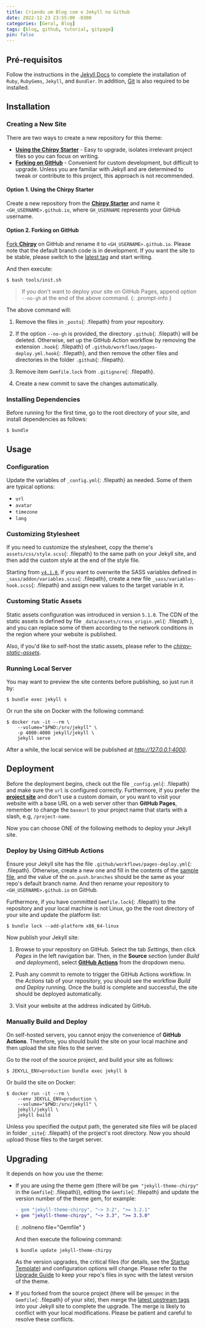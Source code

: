 ```yaml
---
title: Criando um Blog com o Jekyll no Github
date: 2022-12-23 23:55:00 -0300
categories: [Geral, Blog]
tags: [blog, github, tutorial, gitpage]
pin: false
---
```


## Pré-requisitos

Follow the instructions in the [Jekyll Docs](https://jekyllrb.com/docs/installation/) to complete the installation of `Ruby`, `RubyGems`, `Jekyll`, and `Bundler`. In addition, [Git](https://git-scm.com/) is also required to be installed.

## Installation

### Creating a New Site

There are two ways to create a new repository for this theme:

- [**Using the Chirpy Starter**](#option-1-using-the-chirpy-starter) - Easy to upgrade, isolates irrelevant project files so you can focus on writing.
- [**Forking on GitHub**](#option-2-forking-on-github) - Convenient for custom development, but difficult to upgrade. Unless you are familiar with Jekyll and are determined to tweak or contribute to this project, this approach is not recommended.

#### Option 1. Using the Chirpy Starter

Create a new repository from the [**Chirpy Starter**][use-starter] and name it `<GH_USERNAME>.github.io`, where `GH_USERNAME` represents your GitHub username.

#### Option 2. Forking on GitHub

[Fork **Chirpy**](https://github.com/cotes2020/jekyll-theme-chirpy/fork) on GitHub and rename it to `<GH_USERNAME>.github.io`. Please note that the default branch code is in development.  If you want the site to be stable, please switch to the [latest tag][latest-tag] and start writing.

And then execute:

```console
$ bash tools/init.sh
```

> If you don't want to deploy your site on GitHub Pages, append option `--no-gh` at the end of the above command.
{: .prompt-info }

The above command will:

1. Remove the files in `_posts`{: .filepath} from your repository.

2. If the option `--no-gh` is provided, the directory `.github`{: .filepath} will be deleted. Otherwise, set up the GitHub Action workflow by removing the extension `.hook`{: .filepath} of `.github/workflows/pages-deploy.yml.hook`{: .filepath}, and then remove the other files and directories in the folder `.github`{: .filepath}.

3. Remove item `Gemfile.lock` from `.gitignore`{: .filepath}.

4. Create a new commit to save the changes automatically.

### Installing Dependencies

Before running for the first time, go to the root directory of your site, and install dependencies as follows:

```console
$ bundle
```

## Usage

### Configuration

Update the variables of `_config.yml`{: .filepath} as needed. Some of them are typical options:

- `url`
- `avatar`
- `timezone`
- `lang`

### Customizing Stylesheet

If you need to customize the stylesheet, copy the theme's `assets/css/style.scss`{: .filepath} to the same path on your Jekyll site, and then add the custom style at the end of the style file.

Starting from [`v4.1.0`][chirpy-4.1.0], if you want to overwrite the SASS variables defined in `_sass/addon/variables.scss`{: .filepath}, create a new file `_sass/variables-hook.scss`{: .filepath} and assign new values to the target variable in it.

### Customing Static Assets

Static assets configuration was introduced in version `5.1.0`. The CDN of the static assets is defined by file `_data/assets/cross_origin.yml`{: .filepath }, and you can replace some of them according to the network conditions in the region where your website is published.

Also, if you'd like to self-host the static assets, please refer to the [_chirpy-static-assets_](https://github.com/cotes2020/chirpy-static-assets#readme).

### Running Local Server

You may want to preview the site contents before publishing, so just run it by:

```console
$ bundle exec jekyll s
```

Or run the site on Docker with the following command:

```console
$ docker run -it --rm \
    --volume="$PWD:/srv/jekyll" \
    -p 4000:4000 jekyll/jekyll \
    jekyll serve
```

After a while, the local service will be published at _<http://127.0.0.1:4000>_.

## Deployment

Before the deployment begins, check out the file `_config.yml`{: .filepath} and make sure the `url` is configured correctly. Furthermore, if you prefer the [**project site**](https://help.github.com/en/github/working-with-github-pages/about-github-pages#types-of-github-pages-sites) and don't use a custom domain, or you want to visit your website with a base URL on a web server other than **GitHub Pages**, remember to change the `baseurl` to your project name that starts with a slash, e.g, `/project-name`.

Now you can choose ONE of the following methods to deploy your Jekyll site.

### Deploy by Using GitHub Actions

Ensure your Jekyll site has the file `.github/workflows/pages-deploy.yml`{: .filepath}. Otherwise, create a new one and fill in the contents of the [sample file][workflow], and the value of the `on.push.branches` should be the same as your repo's default branch name. And then rename your repository to `<GH_USERNAME>.github.io` on GitHub.

Furthermore, if you have committed `Gemfile.lock`{: .filepath} to the repository and your local machine is not Linux, go the the root directory of your site and update the platform list:

```console
$ bundle lock --add-platform x86_64-linux
```

Now publish your Jekyll site:

1. Browse to your repository on GitHub. Select the tab _Settings_, then click _Pages_ in the left navigation bar. Then, in the **Source** section (under _Build and deployment_), select [**GitHub Actions**][pages-workflow-src] from the dropdown menu.

2. Push any commit to remote to trigger the GitHub Actions workflow. In the _Actions_ tab of your repository, you should see the workflow _Build and Deploy_ running. Once the build is complete and successful, the site should be deployed automatically.

3. Visit your website at the address indicated by GitHub.

### Manually Build and Deploy

On self-hosted servers, you cannot enjoy the convenience of **GitHub Actions**. Therefore, you should build the site on your local machine and then upload the site files to the server.

Go to the root of the source project, and build your site as follows:

```console
$ JEKYLL_ENV=production bundle exec jekyll b
```

Or build the site on Docker:

```console
$ docker run -it --rm \
    --env JEKYLL_ENV=production \
    --volume="$PWD:/srv/jekyll" \
    jekyll/jekyll \
    jekyll build
```

Unless you specified the output path, the generated site files will be placed in folder `_site`{: .filepath} of the project's root directory. Now you should upload those files to the target server.

## Upgrading

It depends on how you use the theme:

- If you are using the theme gem (there will be `gem "jekyll-theme-chirpy"` in the `Gemfile`{: .filepath}), editing the `Gemfile`{: .filepath} and update the version number of the theme gem, for example:

  ```diff
  - gem "jekyll-theme-chirpy", "~> 3.2", ">= 3.2.1"
  + gem "jekyll-theme-chirpy", "~> 3.3", ">= 3.3.0"
  ```
  {: .nolineno file="Gemfile" }

  And then execute the following command:

  ```console
  $ bundle update jekyll-theme-chirpy
  ```

  As the version upgrades, the critical files (for details, see the [Startup Template][starter]) and configuration options will change. Please refer to the [Upgrade Guide](https://github.com/cotes2020/jekyll-theme-chirpy/wiki/Upgrade-Guide) to keep your repo's files in sync with the latest version of the theme.

- If you forked from the source project (there will be `gemspec` in the `Gemfile`{: .filepath} of your site), then merge the [latest upstream tags][latest-tag] into your Jekyll site to complete the upgrade.
The merge is likely to conflict with your local modifications. Please be patient and careful to resolve these conflicts.

[starter]: https://github.com/cotes2020/chirpy-starter
[use-starter]: https://github.com/cotes2020/chirpy-starter/generate
[workflow]: https://github.com/cotes2020/jekyll-theme-chirpy/blob/master/.github/workflows/pages-deploy.yml.hook
[chirpy-4.1.0]: https://github.com/cotes2020/jekyll-theme-chirpy/releases/tag/v4.1.0
[pages-workflow-src]: https://docs.github.com/en/pages/getting-started-with-github-pages/configuring-a-publishing-source-for-your-github-pages-site#publishing-with-a-custom-github-actions-workflow
[latest-tag]: https://github.com/cotes2020/jekyll-theme-chirpy/tags
